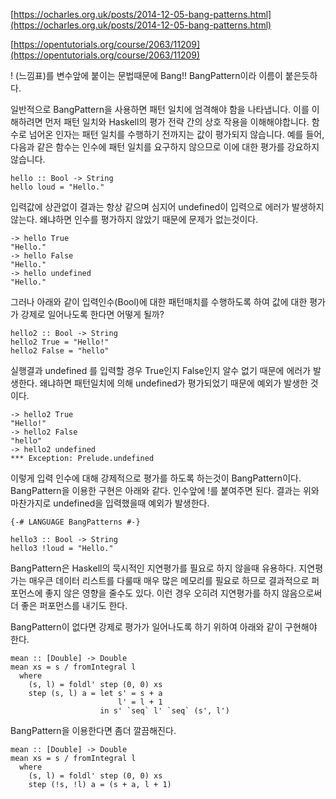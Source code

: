 [https://ocharles.org.uk/posts/2014-12-05-bang-patterns.html](https://ocharles.org.uk/posts/2014-12-05-bang-patterns.html)

[https://opentutorials.org/course/2063/11209](https://opentutorials.org/course/2063/11209)

! (느낌표)를 변수앞에 붙이는 문법때문에 Bang!! BangPattern이라 이름이 붙은듯하다.

일반적으로 BangPattern을 사용하면 패턴 일치에 엄격해야 함을 나타냅니다. 이를 이해하려면 먼저 패턴 일치와 Haskell의 평가 전략 간의 상호 작용을 이해해야합니다. 함수로 넘어온 인자는 패턴 일치를 수행하기 전까지는 값이 평가되지 않습니다. 예를 들어, 다음과 같은 함수는 인수에 패턴 일치를 요구하지 않으므로 이에 대한 평가를 강요하지 않습니다.

```
hello :: Bool -> String
hello loud = "Hello."
```

입력값에 상관없이 결과는 항상 같으며 심지어 undefined이 입력으로 에러가 발생하지 않는다. 왜냐하면 인수를 평가하지 않았기 때문에 문제가 없는것이다.

```
-> hello True
"Hello."
-> hello False
"Hello."
-> hello undefined
"Hello."
```

그러나 아래와 같이 입력인수(Bool)에 대한 패턴매치를 수행하도록 하여 값에 대한 평가가 강제로 일어나도록 한다면 어떻게 될까?

```
hello2 :: Bool -> String
hello2 True = "Hello!"
hello2 False = "hello"
```

실행결과 undefined 를 입력할 경우 True인지 False인지 알수 없기 때문에 에러가 발생한다. 왜냐하면 패턴일치에 의해 undefined가 평가되었기 때문에 예외가 발생한 것이다.

```
-> hello2 True
"Hello!"
-> hello2 False
"hello"
-> hello2 undefined
*** Exception: Prelude.undefined
```

이렇게 입력 인수에 대해 강제적으로 평가를 하도록 하는것이 BangPattern이다. 
BangPattern을 이용한 구현은 아래와 같다. 인수앞에 !를 붙여주면 된다. 결과는 위와 마찬가지로 undefined을 입력했을때 예외가 발생한다.

```
{-# LANGUAGE BangPatterns #-}

hello3 :: Bool -> String
hello3 !loud = "Hello."
```

 BangPattern은 Haskell의 묵시적인 지연평가를 필요로 하지 않을때 유용하다. 지연평가는 매우큰 데이터 리스트를 다룰때 매우 많은 메모리를 필요로 하므로 결과적으로 퍼포먼스에 좋지 않은 영향을 줄수도 있다.
 이런 경우 오히려 지연평가를 하지 않음으로써 더 좋은 퍼포먼스를 내기도 한다.
 
BangPattern이 없다면 강제로 평가가 일어나도록 하기 위하여 아래와 같이 구현해야 한다.

```
mean :: [Double] -> Double
mean xs = s / fromIntegral l
  where
    (s, l) = foldl' step (0, 0) xs
    step (s, l) a = let s' = s + a
                        l' = l + 1
                    in s' `seq` l' `seq` (s', l')
```

BangPattern을 이용한다면 좀더 깔끔해진다.

```
mean :: [Double] -> Double
mean xs = s / fromIntegral l
  where
    (s, l) = foldl' step (0, 0) xs
    step (!s, !l) a = (s + a, l + 1)
```